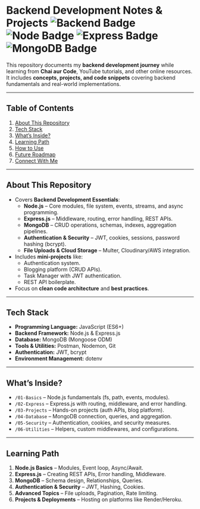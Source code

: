 # **Backend Development Notes & Projects** ![Backend Badge](https://img.shields.io/badge/Focus-Backend%20Development-green) ![Node Badge](https://img.shields.io/badge/Node.js-Learning-brightgreen) ![Express Badge](https://img.shields.io/badge/Express.js-Practice-lightgrey) ![MongoDB Badge](https://img.shields.io/badge/MongoDB-Database-blue)

This repository documents my **backend development journey** while learning from **Chai aur Code**, YouTube tutorials, and other online resources.  
It includes **concepts, projects, and code snippets** covering backend fundamentals and real-world implementations.

---

## **Table of Contents**
1. [About This Repository](#about-this-repository)
2. [Tech Stack](#tech-stack)
3. [What’s Inside?](#whats-inside)
4. [Learning Path](#learning-path)
5. [How to Use](#how-to-use)
6. [Future Roadmap](#future-roadmap)
7. [Connect With Me](#connect-with-me)

---

## **About This Repository**
- Covers **Backend Development Essentials**:
  - **Node.js** – Core modules, file system, events, streams, and async programming.
  - **Express.js** – Middleware, routing, error handling, REST APIs.
  - **MongoDB** – CRUD operations, schemas, indexes, aggregation pipelines.
  - **Authentication & Security** – JWT, cookies, sessions, password hashing (bcrypt).
  - **File Uploads & Cloud Storage** – Multer, Cloudinary/AWS integration.
- Includes **mini-projects** like:
  - Authentication system.
  - Blogging platform (CRUD APIs).
  - Task Manager with JWT authentication.
  - REST API boilerplate.
- Focus on **clean code architecture** and **best practices**.

---

## **Tech Stack**
- **Programming Language:** JavaScript (ES6+)
- **Backend Framework:** Node.js & Express.js
- **Database:** MongoDB (Mongoose ODM)
- **Tools & Utilities:** Postman, Nodemon, Git
- **Authentication:** JWT, bcrypt
- **Environment Management:** dotenv

---

## **What’s Inside?**
- `/01-Basics` – Node.js fundamentals (fs, path, events, modules).
- `/02-Express` – Express.js with routing, middleware, and error handling.
- `/03-Projects` – Hands-on projects (auth APIs, blog platform).
- `/04-Database` – MongoDB connection, queries, and aggregation.
- `/05-Security` – Authentication, cookies, and security measures.
- `/06-Utilities` – Helpers, custom middlewares, and configurations.

---

## **Learning Path**
1. **Node.js Basics** – Modules, Event loop, Async/Await.
2. **Express.js** – Creating REST APIs, Error handling, Middleware.
3. **MongoDB** – Schema design, Relationships, Queries.
4. **Authentication & Security** – JWT, Hashing, Cookies.
5. **Advanced Topics** – File uploads, Pagination, Rate limiting.
6. **Projects & Deployments** – Hosting on platforms like Render/Heroku.


